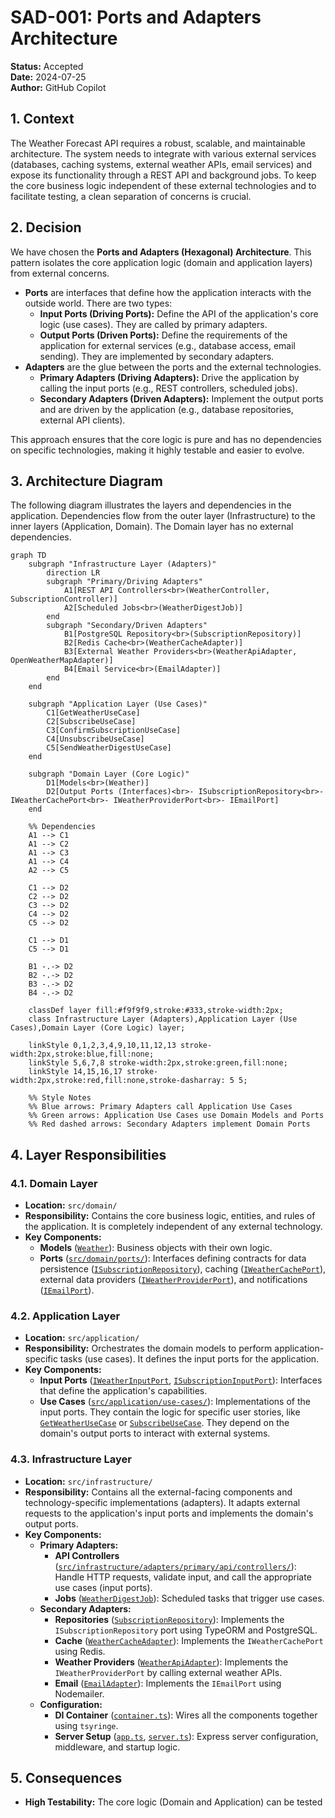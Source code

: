# SAD-001: Ports and Adapters Architecture

**Status:** Accepted  
**Date:** 2024-07-25  
**Author:** GitHub Copilot

## 1. Context

The Weather Forecast API requires a robust, scalable, and maintainable architecture. The system
needs to integrate with various external services (databases, caching systems, external weather
APIs, email services) and expose its functionality through a REST API and background jobs. To keep
the core business logic independent of these external technologies and to facilitate testing, a
clean separation of concerns is crucial.

## 2. Decision

We have chosen the **Ports and Adapters (Hexagonal) Architecture**. This pattern isolates the core
application logic (domain and application layers) from external concerns.

- **Ports** are interfaces that define how the application interacts with the outside world. There
  are two types:
  - **Input Ports (Driving Ports):** Define the API of the application's core logic (use cases).
    They are called by primary adapters.
  - **Output Ports (Driven Ports):** Define the requirements of the application for external
    services (e.g., database access, email sending). They are implemented by secondary adapters.
- **Adapters** are the glue between the ports and the external technologies.
  - **Primary Adapters (Driving Adapters):** Drive the application by calling the input ports (e.g.,
    REST controllers, scheduled jobs).
  - **Secondary Adapters (Driven Adapters):** Implement the output ports and are driven by the
    application (e.g., database repositories, external API clients).

This approach ensures that the core logic is pure and has no dependencies on specific technologies,
making it highly testable and easier to evolve.

## 3. Architecture Diagram

The following diagram illustrates the layers and dependencies in the application. Dependencies flow
from the outer layer (Infrastructure) to the inner layers (Application, Domain). The Domain layer
has no external dependencies.

```mermaid
graph TD
    subgraph "Infrastructure Layer (Adapters)"
        direction LR
        subgraph "Primary/Driving Adapters"
            A1[REST API Controllers<br>(WeatherController, SubscriptionController)]
            A2[Scheduled Jobs<br>(WeatherDigestJob)]
        end
        subgraph "Secondary/Driven Adapters"
            B1[PostgreSQL Repository<br>(SubscriptionRepository)]
            B2[Redis Cache<br>(WeatherCacheAdapter)]
            B3[External Weather Providers<br>(WeatherApiAdapter, OpenWeatherMapAdapter)]
            B4[Email Service<br>(EmailAdapter)]
        end
    end

    subgraph "Application Layer (Use Cases)"
        C1[GetWeatherUseCase]
        C2[SubscribeUseCase]
        C3[ConfirmSubscriptionUseCase]
        C4[UnsubscribeUseCase]
        C5[SendWeatherDigestUseCase]
    end

    subgraph "Domain Layer (Core Logic)"
        D1[Models<br>(Weather)]
        D2[Output Ports (Interfaces)<br>- ISubscriptionRepository<br>- IWeatherCachePort<br>- IWeatherProviderPort<br>- IEmailPort]
    end

    %% Dependencies
    A1 --> C1
    A1 --> C2
    A1 --> C3
    A1 --> C4
    A2 --> C5

    C1 --> D2
    C2 --> D2
    C3 --> D2
    C4 --> D2
    C5 --> D2

    C1 --> D1
    C5 --> D1

    B1 -.-> D2
    B2 -.-> D2
    B3 -.-> D2
    B4 -.-> D2

    classDef layer fill:#f9f9f9,stroke:#333,stroke-width:2px;
    class Infrastructure Layer (Adapters),Application Layer (Use Cases),Domain Layer (Core Logic) layer;

    linkStyle 0,1,2,3,4,9,10,11,12,13 stroke-width:2px,stroke:blue,fill:none;
    linkStyle 5,6,7,8 stroke-width:2px,stroke:green,fill:none;
    linkStyle 14,15,16,17 stroke-width:2px,stroke:red,fill:none,stroke-dasharray: 5 5;

    %% Style Notes
    %% Blue arrows: Primary Adapters call Application Use Cases
    %% Green arrows: Application Use Cases use Domain Models and Ports
    %% Red dashed arrows: Secondary Adapters implement Domain Ports
```

## 4. Layer Responsibilities

### 4.1. Domain Layer

- **Location:** `src/domain/`
- **Responsibility:** Contains the core business logic, entities, and rules of the application. It
  is completely independent of any external technology.
- **Key Components:**
  - **Models** ([`Weather`](src/domain/models/weather.model.ts)): Business objects with their own
    logic.
  - **Ports** ([`src/domain/ports/`](src/domain/ports/)): Interfaces defining contracts for data
    persistence
    ([`ISubscriptionRepository`](src/domain/ports/repositories/subscription-repository.port.ts)),
    caching ([`IWeatherCachePort`](src/domain/ports/cache/weather-cache.port.ts)), external data
    providers ([`IWeatherProviderPort`](src/domain/ports/providers/weather-provider.port.ts)), and
    notifications ([`IEmailPort`](src/domain/ports/notification/email.port.ts)).

### 4.2. Application Layer

- **Location:** `src/application/`
- **Responsibility:** Orchestrates the domain models to perform application-specific tasks (use
  cases). It defines the input ports for the application.
- **Key Components:**
  - **Input Ports** ([`IWeatherInputPort`](src/application/ports/weather.port.ts),
    [`ISubscriptionInputPort`](src/application/ports/subscription.port.ts)): Interfaces that define
    the application's capabilities.
  - **Use Cases** ([`src/application/use-cases/`](src/application/use-cases/)): Implementations of
    the input ports. They contain the logic for specific user stories, like
    [`GetWeatherUseCase`](src/application/use-cases/weather/get-weather.use-case.ts) or
    [`SubscribeUseCase`](src/application/use-cases/subscription/subscribe.use-case.ts). They depend
    on the domain's output ports to interact with external systems.

### 4.3. Infrastructure Layer

- **Location:** `src/infrastructure/`
- **Responsibility:** Contains all the external-facing components and technology-specific
  implementations (adapters). It adapts external requests to the application's input ports and
  implements the domain's output ports.
- **Key Components:**
  - **Primary Adapters:**
    - **API Controllers**
      ([`src/infrastructure/adapters/primary/api/controllers/`](src/infrastructure/adapters/primary/api/controllers/)):
      Handle HTTP requests, validate input, and call the appropriate use cases (input ports).
    - **Jobs**
      ([`WeatherDigestJob`](src/infrastructure/adapters/primary/jobs/weather-digest.job.ts)):
      Scheduled tasks that trigger use cases.
  - **Secondary Adapters:**
    - **Repositories**
      ([`SubscriptionRepository`](src/infrastructure/adapters/secondary/repositories/subscription.repository.ts)):
      Implements the `ISubscriptionRepository` port using TypeORM and PostgreSQL.
    - **Cache**
      ([`WeatherCacheAdapter`](src/infrastructure/adapters/secondary/cache/weather-cache.adapter.ts)):
      Implements the `IWeatherCachePort` using Redis.
    - **Weather Providers**
      ([`WeatherApiAdapter`](src/infrastructure/adapters/secondary/weather-providers/weather-api.adapter.ts)):
      Implements the `IWeatherProviderPort` by calling external weather APIs.
    - **Email** ([`EmailAdapter`](src/infrastructure/adapters/secondary/email/email.adapter.ts)):
      Implements the `IEmailPort` using Nodemailer.
  - **Configuration:**
    - **DI Container** ([`container.ts`](src/infrastructure/di/container.ts)): Wires all the
      components together using `tsyringe`.
    - **Server Setup** ([`app.ts`](src/app.ts), [`server.ts`](src/server.ts)): Express server
      configuration, middleware, and startup logic.

## 5. Consequences

- **High Testability:** The core logic (Domain and Application) can be tested
